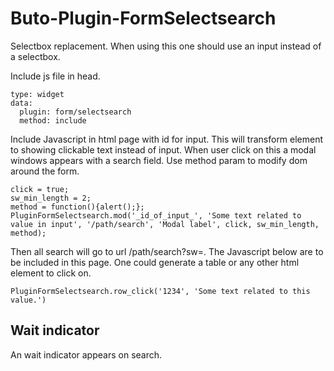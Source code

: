 # Buto-Plugin-FormSelectsearch
Selectbox replacement. When using this one should use an input instead of a selectbox.

Include js file in head.

```
type: widget
data:
  plugin: form/selectsearch
  method: include
```

Include Javascript in html page with id for input. This will transform element to showing clickable text instead of input. When user click on this a modal windows appears with a search field.
Use method param to modify dom around the form.
```
click = true;
sw_min_length = 2;
method = function(){alert();};
PluginFormSelectsearch.mod('_id_of_input_', 'Some text related to value in input', '/path/search', 'Modal label', click, sw_min_length, method);
```


Then all search will go to url /path/search?sw=. The Javascript below are to be included in this page. One could generate a table or any other html element to click on.

```
PluginFormSelectsearch.row_click('1234', 'Some text related to this value.')
```

## Wait indicator

An wait indicator appears on search.
